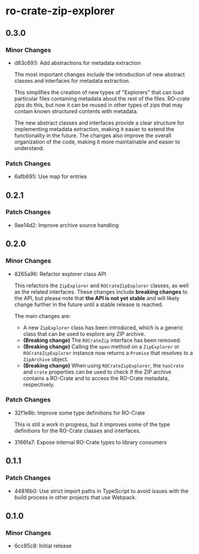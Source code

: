 # ro-crate-zip-explorer

## 0.3.0

### Minor Changes

- d83c693: Add abstractions for metadata extraction

  The most important changes include the introduction of new abstract classes and interfaces for metadata extraction.

  This simplifies the creation of new types of "Explorers" that can load particular files containing metadata about the rest of the files. RO-crate zips do this, but now it can be reused in other types of zips that may contain known structured contents with metadata.

  The new abstract classes and interfaces provide a clear structure for implementing metadata extraction, making it easier to extend the functionality in the future. The changes also improve the overall organization of the code, making it more maintainable and easier to understand.

### Patch Changes

- 6afb695: Use map for entries

## 0.2.1

### Patch Changes

- 9ae14d2: Improve archive source handling

## 0.2.0

### Minor Changes

- 8265a96: Refactor explorer class API

  This refactors the `ZipExplorer` and `ROCrateZipExplorer` classes, as well as the related interfaces. These changes include **breaking changes** to the API, but please note that **the API is not yet stable** and will likely change further in the future until a stable release is reached.

  The main changes are:

  - A new `ZipExplorer` class has been introduced, which is a generic class that can be used to explore any ZIP archive.
  - **(Breaking change)** The `ROCrateZip` interface has been removed.
  - **(Breaking change)** Calling the `open` method on a `ZipExplorer` or `ROCrateZipExplorer` instance now returns a `Promise` that resolves to a `ZipArchive` object.
  - **(Breaking change)** When using `ROCrateZipExplorer`, the `hasCrate` and `crate` properties can be used to check if the ZIP archive contains a RO-Crate and to access the RO-Crate metadata, respectively.

### Patch Changes

- 32f1e8b: Improve some type definitions for RO-Crate

  This is still a work in progress, but it improves some of the type definitions for the RO-Crate classes and interfaces.

- 3166fa7: Expose internal RO-Crate types to library consumers

## 0.1.1

### Patch Changes

- 44816b0: Use strict import paths in TypeScript to avoid issues with the build process in other projects that use Webpack.

## 0.1.0

### Minor Changes

- 6cc85c8: Initial release
